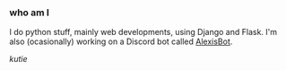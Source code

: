 ### who am I

I do python stuff, mainly web developments, using Django and Flask. I'm also (ocasionally) working on a Discord bot called [AlexisBot](alexis-bot).

*kutie*
